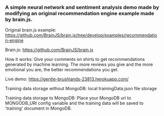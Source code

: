 ### A simple neural network and sentiment analysis demo made by modifying an original recommendation engine example made by brain.js. ###

Original brain.js example:
https://github.com/BrainJS/brain.js/tree/develop/examples/recommendation-engine

Brain.js:
https://github.com/BrainJS/brain.js

How it works:
Give your comments on shirts to get recommendations generated by machine learning. The more reviews you give and the more emotional you are, the better recommendations you get.

Live demo:
https://gentle-brushlands-23813.herokuapp.com/

Training data storage without MongoDB:
local trainingData.json file storage

Training data storage to MongoDB:
Place your MongoDB uri to MONGODB_URI config variable and the training data will be saved to 'training' document in MongoDB.